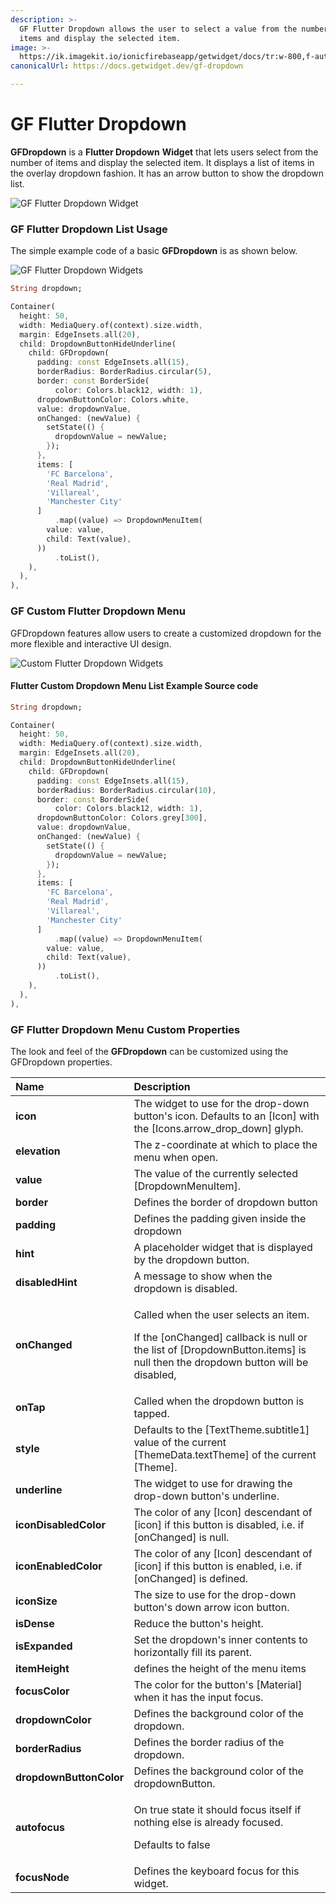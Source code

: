 ```yaml
---
description: >-
  GF Flutter Dropdown allows the user to select a value from the number of list
  items and display the selected item.
image: >-
  https://ik.imagekit.io/ionicfirebaseapp/getwidget/docs/tr:w-800,f-auto/GW_Drop_down_2x_R8HnHoR9S.png
canonicalUrl: https://docs.getwidget.dev/gf-dropdown

---
```


# GF Flutter Dropdown

**GFDropdown** is a **Flutter Dropdown** **Widget** that lets users select from the number of items and display the selected item. It displays a list of items in the overlay dropdown fashion. It has an arrow button to show the dropdown list.

![GF Flutter Dropdown Widget](https://ik.imagekit.io/ionicfirebaseapp/getwidget/docs/tr:w-800,f-auto/GW_Drop_down_2x_R8HnHoR9S.png)

### GF Flutter Dropdown List Usage

The simple example code of a basic **GFDropdown** is as shown below. 

![GF Flutter Dropdown Widgets](https://ik.imagekit.io/ionicfirebaseapp/getwidget/docs/tr:w-800,f-auto/DROP_DOWN-BASIC_pl2dlIIoM.gif)

```dart
String dropdown;

Container(
  height: 50,
  width: MediaQuery.of(context).size.width,
  margin: EdgeInsets.all(20),
  child: DropdownButtonHideUnderline(
    child: GFDropdown(
      padding: const EdgeInsets.all(15),
      borderRadius: BorderRadius.circular(5),
      border: const BorderSide(
          color: Colors.black12, width: 1),
      dropdownButtonColor: Colors.white,
      value: dropdownValue,
      onChanged: (newValue) {
        setState(() {
          dropdownValue = newValue;
        });
      },
      items: [
        'FC Barcelona',
        'Real Madrid',
        'Villareal',
        'Manchester City'
      ]
          .map((value) => DropdownMenuItem(
        value: value,
        child: Text(value),
      ))
          .toList(),
    ),
  ),
),
```

### GF Custom Flutter Dropdown Menu

GFDropdown features allow users to create a customized dropdown for the more flexible and interactive UI design.

![Custom Flutter Dropdown Widgets](https://ik.imagekit.io/ionicfirebaseapp/getwidget/docs/tr:w-800,f-auto/Dropdown-custom_YPxBvxKZJbi.gif)

#### Flutter Custom Dropdown Menu List Example Source code 

```dart
String dropdown;

Container(
  height: 50,
  width: MediaQuery.of(context).size.width,
  margin: EdgeInsets.all(20),
  child: DropdownButtonHideUnderline(
    child: GFDropdown(
      padding: const EdgeInsets.all(15),
      borderRadius: BorderRadius.circular(10),
      border: const BorderSide(
          color: Colors.black12, width: 1),
      dropdownButtonColor: Colors.grey[300],
      value: dropdownValue,
      onChanged: (newValue) {
        setState(() {
          dropdownValue = newValue;
        });
      },
      items: [
        'FC Barcelona',
        'Real Madrid',
        'Villareal',
        'Manchester City'
      ]
          .map((value) => DropdownMenuItem(
        value: value,
        child: Text(value),
      ))
          .toList(),
    ),
  ),
),
```

### **GF Flutter Dropdown Menu** Custom Properties

The look and feel of the **GFDropdown** can be customized using the GFDropdown properties.

<table>
  <thead>
    <tr>
      <th style="text-align:left">Name</th>
      <th style="text-align:left">Description</th>
    </tr>
  </thead>
  <tbody>
    <tr>
      <td style="text-align:left"><b>icon</b>
      </td>
      <td style="text-align:left">The widget to use for the drop-down button&apos;s icon. Defaults to an
        [Icon] with the [Icons.arrow_drop_down] glyph.</td>
    </tr>
    <tr>
      <td style="text-align:left"><b>elevation</b>
      </td>
      <td style="text-align:left">The z-coordinate at which to place the menu when open.</td>
    </tr>
    <tr>
      <td style="text-align:left"><b>value</b>
      </td>
      <td style="text-align:left">The value of the currently selected [DropdownMenuItem].</td>
    </tr>
    <tr>
      <td style="text-align:left"><b>border</b>
      </td>
      <td style="text-align:left">Defines the border of dropdown button</td>
    </tr>
    <tr>
      <td style="text-align:left"><b>padding</b>
      </td>
      <td style="text-align:left">Defines the padding given inside the dropdown</td>
    </tr>
    <tr>
      <td style="text-align:left"><b>hint</b>
      </td>
      <td style="text-align:left">A placeholder widget that is displayed by the dropdown button.</td>
    </tr>
    <tr>
      <td style="text-align:left"><b>disabledHint</b>
      </td>
      <td style="text-align:left">A message to show when the dropdown is disabled.</td>
    </tr>
    <tr>
      <td style="text-align:left"><b>onChanged</b>
      </td>
      <td style="text-align:left">
        <p>Called when the user selects an item.</p>
        <p>If the [onChanged] callback is null or the list of [DropdownButton.items]
          is null then the dropdown button will be disabled,</p>
      </td>
    </tr>
    <tr>
      <td style="text-align:left"><b>onTap</b>
      </td>
      <td style="text-align:left">Called when the dropdown button is tapped.</td>
    </tr>
    <tr>
      <td style="text-align:left"><b>style</b>
      </td>
      <td style="text-align:left">Defaults to the [TextTheme.subtitle1] value of the current [ThemeData.textTheme]
        of the current [Theme].</td>
    </tr>
    <tr>
      <td style="text-align:left"><b>underline</b>
      </td>
      <td style="text-align:left">The widget to use for drawing the drop-down button&apos;s underline.</td>
    </tr>
    <tr>
      <td style="text-align:left"><b>iconDisabledColor</b>
      </td>
      <td style="text-align:left">The color of any [Icon] descendant of [icon] if this button is disabled,
        i.e. if [onChanged] is null.</td>
    </tr>
    <tr>
      <td style="text-align:left"><b>iconEnabledColor</b>
      </td>
      <td style="text-align:left">The color of any [Icon] descendant of [icon] if this button is enabled,
        i.e. if [onChanged] is defined.</td>
    </tr>
    <tr>
      <td style="text-align:left"><b>iconSize</b>
      </td>
      <td style="text-align:left">The size to use for the drop-down button&apos;s down arrow icon button.</td>
    </tr>
    <tr>
      <td style="text-align:left"><b>isDense</b>
      </td>
      <td style="text-align:left">Reduce the button&apos;s height.</td>
    </tr>
    <tr>
      <td style="text-align:left"><b>isExpanded</b>
      </td>
      <td style="text-align:left">Set the dropdown&apos;s inner contents to horizontally fill its parent.</td>
    </tr>
    <tr>
      <td style="text-align:left"><b>itemHeight</b>
      </td>
      <td style="text-align:left">defines the height of the menu items</td>
    </tr>
    <tr>
      <td style="text-align:left"><b>focusColor</b>
      </td>
      <td style="text-align:left">The color for the button&apos;s [Material] when it has the input focus.</td>
    </tr>
    <tr>
      <td style="text-align:left"><b>dropdownColor</b>
      </td>
      <td style="text-align:left">Defines the background color of the dropdown.</td>
    </tr>
    <tr>
      <td style="text-align:left"><b>borderRadius</b>
      </td>
      <td style="text-align:left">Defines the border radius of the dropdown.</td>
    </tr>
    <tr>
      <td style="text-align:left"><b>dropdownButtonColor</b>
      </td>
      <td style="text-align:left">Defines the background color of the dropdownButton.</td>
    </tr>
    <tr>
      <td style="text-align:left"><b>autofocus</b>
      </td>
      <td style="text-align:left">
        <p>On true state it should focus itself if nothing else is already focused.</p>
        <p>Defaults to false</p>
      </td>
    </tr>
    <tr>
      <td style="text-align:left"><b>focusNode</b>
      </td>
      <td style="text-align:left">Defines the keyboard focus for this widget.</td>
    </tr>
  </tbody>
</table>

